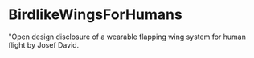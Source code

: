 # BirdlikeWingsForHumans
"Open design disclosure of a wearable flapping wing system for human flight by Josef David.
